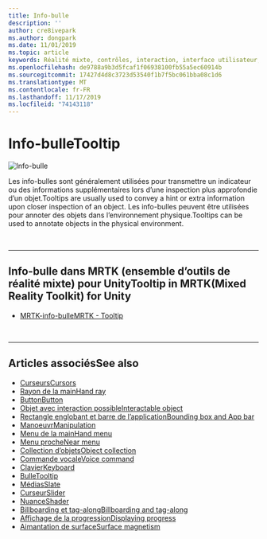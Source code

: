 ```yaml
---
title: Info-bulle
description: ''
author: cre8ivepark
ms.author: dongpark
ms.date: 11/01/2019
ms.topic: article
keywords: Réalité mixte, contrôles, interaction, interface utilisateur, expérience utilisateur
ms.openlocfilehash: de9788a9b3d5fcaf1f06938100fb55a5ec60914b
ms.sourcegitcommit: 17427d4d8c3723d53540f1b7f5bc061bba08c1d6
ms.translationtype: MT
ms.contentlocale: fr-FR
ms.lasthandoff: 11/17/2019
ms.locfileid: "74143118"
---
```

# <a name="tooltip"></a><span data-ttu-id="6f6ff-103">Info-bulle</span><span class="sxs-lookup"><span data-stu-id="6f6ff-103">Tooltip</span></span>

![Info-bulle](images/UX/UX_Hero_Tooltip.jpg)

<span data-ttu-id="6f6ff-105">Les info-bulles sont généralement utilisées pour transmettre un indicateur ou des informations supplémentaires lors d’une inspection plus approfondie d’un objet.</span><span class="sxs-lookup"><span data-stu-id="6f6ff-105">Tooltips are usually used to convey a hint or extra information upon closer inspection of an object.</span></span> <span data-ttu-id="6f6ff-106">Les info-bulles peuvent être utilisées pour annoter des objets dans l’environnement physique.</span><span class="sxs-lookup"><span data-stu-id="6f6ff-106">Tooltips can be used to annotate objects in the physical environment.</span></span>

<br>

---

## <a name="tooltip-in-mrtkmixed-reality-toolkit-for-unity"></a><span data-ttu-id="6f6ff-107">Info-bulle dans MRTK (ensemble d’outils de réalité mixte) pour Unity</span><span class="sxs-lookup"><span data-stu-id="6f6ff-107">Tooltip in MRTK(Mixed Reality Toolkit) for Unity</span></span>

* [<span data-ttu-id="6f6ff-108">MRTK-info-bulle</span><span class="sxs-lookup"><span data-stu-id="6f6ff-108">MRTK - Tooltip</span></span>](https://microsoft.github.io/MixedRealityToolkit-Unity/Documentation/README_Tooltip.html)

<br>

---

## <a name="see-also"></a><span data-ttu-id="6f6ff-109">Articles associés</span><span class="sxs-lookup"><span data-stu-id="6f6ff-109">See also</span></span>

* [<span data-ttu-id="6f6ff-110">Curseurs</span><span class="sxs-lookup"><span data-stu-id="6f6ff-110">Cursors</span></span>](cursors.md)
* [<span data-ttu-id="6f6ff-111">Rayon de la main</span><span class="sxs-lookup"><span data-stu-id="6f6ff-111">Hand ray</span></span>](point-and-commit.md)
* [<span data-ttu-id="6f6ff-112">Button</span><span class="sxs-lookup"><span data-stu-id="6f6ff-112">Button</span></span>](button.md)
* [<span data-ttu-id="6f6ff-113">Objet avec interaction possible</span><span class="sxs-lookup"><span data-stu-id="6f6ff-113">Interactable object</span></span>](interactable-object.md)
* [<span data-ttu-id="6f6ff-114">Rectangle englobant et barre de l’application</span><span class="sxs-lookup"><span data-stu-id="6f6ff-114">Bounding box and App bar</span></span>](app-bar-and-bounding-box.md)
* [<span data-ttu-id="6f6ff-115">Manoeuvr</span><span class="sxs-lookup"><span data-stu-id="6f6ff-115">Manipulation</span></span>](direct-manipulation.md)
* [<span data-ttu-id="6f6ff-116">Menu de la main</span><span class="sxs-lookup"><span data-stu-id="6f6ff-116">Hand menu</span></span>](hand-menu.md)
* [<span data-ttu-id="6f6ff-117">Menu proche</span><span class="sxs-lookup"><span data-stu-id="6f6ff-117">Near menu</span></span>](near-menu.md)
* [<span data-ttu-id="6f6ff-118">Collection d’objets</span><span class="sxs-lookup"><span data-stu-id="6f6ff-118">Object collection</span></span>](object-collection.md)
* [<span data-ttu-id="6f6ff-119">Commande vocale</span><span class="sxs-lookup"><span data-stu-id="6f6ff-119">Voice command</span></span>](voice-input.md)
* [<span data-ttu-id="6f6ff-120">Clavier</span><span class="sxs-lookup"><span data-stu-id="6f6ff-120">Keyboard</span></span>](keyboard.md)
* [<span data-ttu-id="6f6ff-121">Bulle</span><span class="sxs-lookup"><span data-stu-id="6f6ff-121">Tooltip</span></span>](tooltip.md)
* [<span data-ttu-id="6f6ff-122">Médias</span><span class="sxs-lookup"><span data-stu-id="6f6ff-122">Slate</span></span>](slate.md)
* [<span data-ttu-id="6f6ff-123">Curseur</span><span class="sxs-lookup"><span data-stu-id="6f6ff-123">Slider</span></span>](slider.md)
* [<span data-ttu-id="6f6ff-124">Nuance</span><span class="sxs-lookup"><span data-stu-id="6f6ff-124">Shader</span></span>](shader.md)
* [<span data-ttu-id="6f6ff-125">Billboarding et tag-along</span><span class="sxs-lookup"><span data-stu-id="6f6ff-125">Billboarding and tag-along</span></span>](billboarding-and-tag-along.md)
* [<span data-ttu-id="6f6ff-126">Affichage de la progression</span><span class="sxs-lookup"><span data-stu-id="6f6ff-126">Displaying progress</span></span>](progress.md)
* [<span data-ttu-id="6f6ff-127">Aimantation de surface</span><span class="sxs-lookup"><span data-stu-id="6f6ff-127">Surface magnetism</span></span>](surface-magnetism.md)
